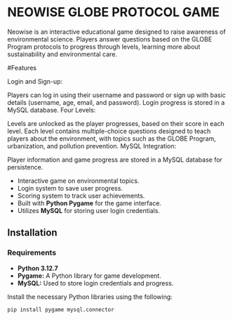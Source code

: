 # NEOWISE GLOBE PROTOCOL GAME

Neowise is an interactive educational game designed to raise awareness of environmental science. Players answer questions based on the GLOBE Program protocols to progress through levels, learning more about sustainability and environmental care.

#Features


Login and Sign-up:

Players can log in using their username and password or sign up with basic details (username, age, email, and password).
Login progress is stored in a MySQL database.
Four Levels:

Levels are unlocked as the player progresses, based on their score in each level.
Each level contains multiple-choice questions designed to teach players about the environment, with topics such as the GLOBE Program, urbanization, and pollution prevention.
MySQL Integration:

Player information and game progress are stored in a MySQL database for persistence.

- Interactive game on environmental topics.
- Login system to save user progress.
- Scoring system to track user achievements.
- Built with **Python Pygame** for the game interface.
- Utilizes **MySQL** for storing user login credentials.

## Installation

### Requirements

- **Python 3.12.7**
- **Pygame:** A Python library for game development.
- **MySQL:** Used to store login credentials and progress.

Install the necessary Python libraries using the following:

```bash
pip install pygame mysql.connector
